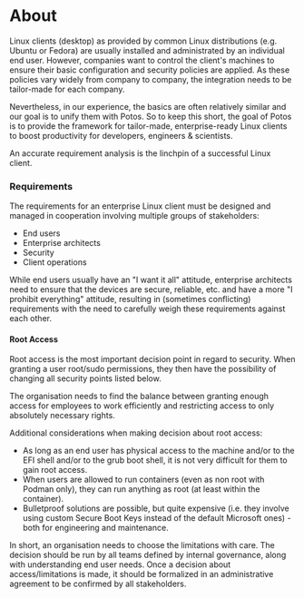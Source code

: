 # About

Linux clients (desktop) as provided by common Linux distributions (e.g. Ubuntu or Fedora) are usually installed and administrated by an individual end user. However, companies want to control the client's machines to ensure their basic configuration and security policies are applied. As these policies vary widely from company to company, the integration needs to be tailor-made for each company. 

Nevertheless, in our experience, the basics are often relatively similar and our goal is to unify them with Potos. So to keep this short, the goal of Potos is to provide the framework for tailor-made, enterprise-ready Linux clients to boost productivity for developers, engineers & scientists.

An accurate requirement analysis is the linchpin of a successful Linux client.

### Requirements
The requirements for an enterprise Linux client must be designed and managed in cooperation involving multiple groups of stakeholders:
 * End users
 * Enterprise architects
 * Security
 * Client operations

While end users usually have an "I want it all" attitude, enterprise architects need to ensure that the devices are secure, reliable, etc. and have a more "I prohibit everything" attitude, resulting in (sometimes conflicting) requirements with the need to carefully weigh these requirements against each other. 

#### Root Access
Root access is the most important decision point in regard to security. When granting a user root/sudo permissions, they then have the possibility of changing all security points listed below.

The organisation needs to find the balance between granting enough access for employees to work efficiently and restricting access to only absolutely necessary rights.

Additional considerations when making decision about root access:

* As long as an end user has physical access to the machine and/or to the EFI shell and/or to the grub boot shell, it is not very difficult for them to gain root access.
* When users are allowed to run containers (even as non root with Podman only), they can run anything as root (at least within the container).
* Bulletproof solutions are possible, but quite expensive (i.e. they involve using custom Secure Boot Keys instead of the default Microsoft ones) - both for engineering and maintenance.

In short, an organisation needs to choose the limitations with care. The decision should be run by all teams defined by internal governance, along with understanding end user needs. Once a decision about access/limitations is made, it should be formalized in an administrative agreement to be confirmed by all stakeholders. 


